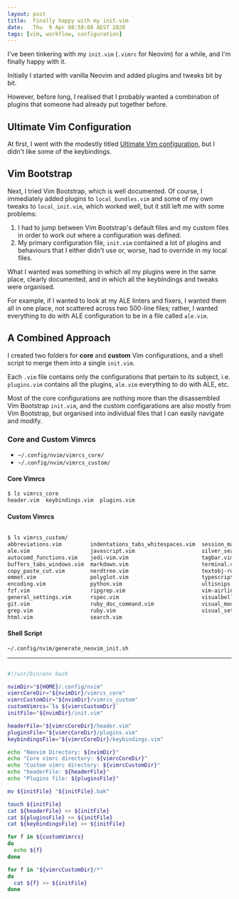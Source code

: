 ```yaml
---
layout: post
title:  Finally happy with my init.vim
date:   Thu  9 Apr 08:58:08 AEST 2020
tags: [vim, workflow, configuration]
---
```

I've been tinkering with my `init.vim` (`.vimrc` for Neovim) for a while, and I'm finally happy with it.

Initially I started with vanilla Neovim and added plugins and tweaks bit by bit.

However, before long, I realised that I probably wanted a combination of plugins that someone had already put together before.

## Ultimate Vim Configuration

At first, I went with the modestly titled [Ultimate Vim configuration](https://github.com/amix/vimrc), but I didn't like some of the keybindings.

## Vim Bootstrap

Next, I tried Vim Bootstrap, which is well documented.
Of course, I immediately added plugins to `local_bundles.vim` and some of my own tweaks to `local_init.vim`, which worked well, but it still left me with some problems:

1. I had to jump between Vim Bootstrap's default files and my custom files in order to work out where a configuration was defined.
1. My primary configuration file, `init.vim` contained a lot of plugins and behaviours that I either didn't use or, worse, had to override in my local files.

What I wanted was something in which all my plugins were in the same place, clearly documented, and in which all the keybindings and tweaks were organised.

For example, if I wanted to look at my ALE linters and fixers, I wanted them all in one place, not scattered across two 500-line files; rather, I wanted everything to do with ALE configuration to be in a file called `ale.vim`.

## A Combined Approach

I created two folders for **core** and **custom** Vim configurations, and a shell script to merge them into a single `init.vim`.

Each `.vim` file contains only the configurations that pertain to its subject, i.e. `plugins.vim` contains all the plugins, `ale.vim` everything to do with ALE, etc.

Most of the core configurations are nothing more than the disassembled Vim Bootstrap `init.vim`, and the custom configarations are also mostly from Vim Bootstrap, but organised into individual files that I can easily navigate and modify.

### Core and Custom Vimrcs

- `~/.config/nvim/vimrcs_core/`
- `~/.config/nvim/vimrcs_custom/`

#### Core Vimrcs

```sh
$ ls vimrcs_core
header.vim  keybindings.vim  plugins.vim

```

#### Custom Vimrcs

```sh

$ ls vimrcs_custom/
abbreviations.vim         indentations_tabs_whitespaces.vim  session_management.vim
ale.vim                   javascript.vim                     silver_searcher.vim
autocomd_functions.vim    jedi-vim.vim                       tagbar.vim
buffers_tabs_windows.vim  markdown.vim                       terminal.vim
copy_paste_cut.vim        nerdtree.vim                       textobj-rubyblock.vim
emmet.vim                 polyglot.vim                       typescript.vim
encoding.vim              python.vim                         ultisnips.vim
fzf.vim                   ripgrep.vim                        vim-airline.vim
general_settings.vim      rspec.vim                          visualbell.vim
git.vim                   ruby_doc_command.vim               visual_mode.vim
grep.vim                  ruby.vim                           visual_settings.vim
html.vim                  search.vim

```

#### Shell Script

`~/.config/nvim/generate_neovim_init.sh`

---

```sh

#!/usr/bin/env bash

nvimDir="${HOME}/.config/nvim"
vimrcCoreDir="${nvimDir}/vimrcs_core"
vimrcCustomDir="${nvimDir}/vimrcs_custom"
customVimrcs=`ls ${vimrcCustomDir}`
initFile="${nvimDir}/init.vim"

headerFile="${vimrcCoreDir}/header.vim"
pluginsFile="${vimrcCoreDir}/plugins.vim"
keybindingsFile="${vimrcCoreDir}/keybindings.vim"

echo "Neovim Directory: ${nvimDir}"
echo "Core vimrc directory: ${vimrcCoreDir}"
echo "Custom vimrc directory: ${vimrcCustomDir}"
echo "headerFile: ${headerFile}"
echo "Plugins file: ${pluginsFile}"

mv ${initFile} "${initFile}.bak"

touch ${initFile}
cat ${headerFile} >> ${initFile}
cat ${pluginsFile} >> ${initFile}
cat ${keybindingsFile} >> ${initFile}

for f in ${customVimrcs}
do
  echo ${f}
done

for f in "${vimrcCustomDir}/*"
do
  cat ${f} >> ${initFile}
done

```
